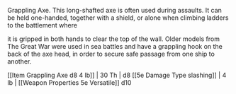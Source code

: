 Grappling Axe. This long-shafted axe is often used during assaults. It can be held one-handed, together with a shield, or alone when climbing ladders to the battlement where

it is gripped in both hands to clear the top of the wall. Older models from The Great War were used in sea battles and have a grappling hook on the back of the axe head, in order to secure safe passage from one ship to another.

[[Item Grappling Axe d8 4 lb]]                | 30 Th       | d8 [[5e Damage Type slashing]]     | 4 lb   | [[Weapon Properties 5e Versatile]] d10  
